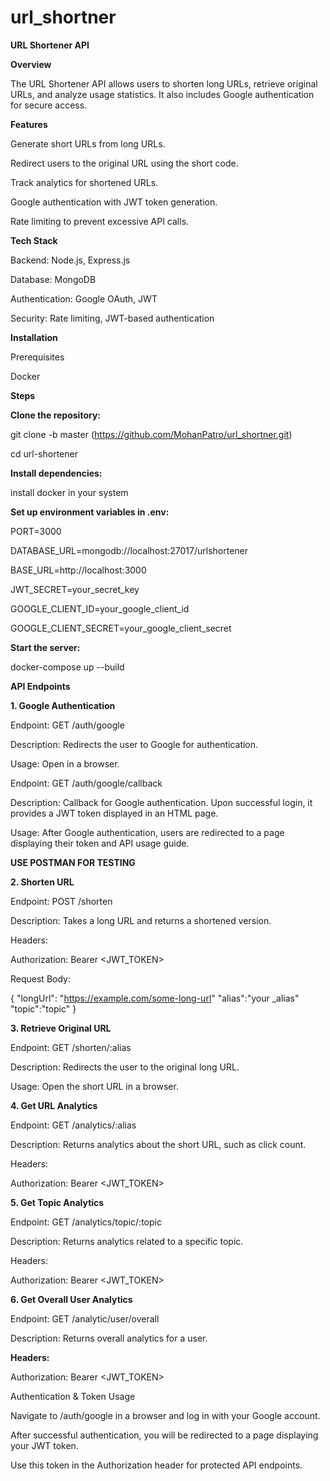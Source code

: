 # url_shortner

**URL Shortener API**

**Overview**

The URL Shortener API allows users to shorten long URLs, retrieve original URLs, and analyze usage statistics. It also includes Google authentication for secure access.

**Features**

Generate short URLs from long URLs.

Redirect users to the original URL using the short code.

Track analytics for shortened URLs.

Google authentication with JWT token generation.

Rate limiting to prevent excessive API calls.

**Tech Stack**

Backend: Node.js, Express.js

Database: MongoDB

Authentication: Google OAuth, JWT

Security: Rate limiting, JWT-based authentication

**Installation**

Prerequisites

Docker



**Steps**

**Clone the repository:**

git clone -b master (https://github.com/MohanPatro/url_shortner.git)


cd url-shortener



**Install dependencies:**

install docker in your system



**Set up environment variables in .env:**

PORT=3000

DATABASE_URL=mongodb://localhost:27017/urlshortener

BASE_URL=http://localhost:3000

JWT_SECRET=your_secret_key

GOOGLE_CLIENT_ID=your_google_client_id

GOOGLE_CLIENT_SECRET=your_google_client_secret



**Start the server:**

docker-compose up --build

**API Endpoints**


**1. Google Authentication**


Endpoint: GET /auth/google

Description: Redirects the user to Google for authentication.

Usage: Open in a browser.

Endpoint: GET /auth/google/callback

Description: Callback for Google authentication. Upon successful login, it provides a JWT token displayed in an HTML page.

Usage: After Google authentication, users are redirected to a page displaying their token and API usage guide.


**USE POSTMAN FOR TESTING**

**2. Shorten URL**


Endpoint: POST /shorten

Description: Takes a long URL and returns a shortened version.

Headers:

Authorization: Bearer <JWT_TOKEN>

Request Body:

{
  "longUrl": "https://example.com/some-long-url"
  "alias":"your _alias"
  "topic":"topic"
}

**3. Retrieve Original URL**


Endpoint: GET /shorten/:alias

Description: Redirects the user to the original long URL.

Usage: Open the short URL in a browser.


**4. Get URL Analytics**


Endpoint: GET /analytics/:alias

Description: Returns analytics about the short URL, such as click count.

Headers:

Authorization: Bearer <JWT_TOKEN>




**5. Get Topic Analytics**

Endpoint: GET /analytics/topic/:topic

Description: Returns analytics related to a specific topic.

Headers:

Authorization: Bearer <JWT_TOKEN>



**6. Get Overall User Analytics**


Endpoint: GET /analytic/user/overall

Description: Returns overall analytics for a user.

**Headers:**

Authorization: Bearer <JWT_TOKEN>

Authentication & Token Usage



Navigate to /auth/google in a browser and log in with your Google account.

After successful authentication, you will be redirected to a page displaying your JWT token.

Use this token in the Authorization header for protected API endpoints.
